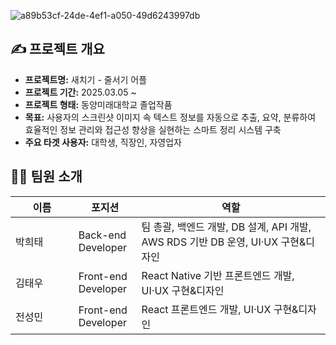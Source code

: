 
![a89b53cf-24de-4ef1-a050-49d6243997db](https://github.com/user-attachments/assets/5e1419b9-7b07-4c86-bf4e-2104e5f8dcc0)

## ✍️ 프로젝트 개요

- **프로젝트명:** 새치기 - 줄서기 어플
- **프로젝트 기간:** 2025.03.05 ~
- **프로젝트 형태:** 동양미래대학교 졸업작품
- **목표:** 사용자의 스크린샷 이미지 속 텍스트 정보를 자동으로 추출, 요약, 분류하여 <br> 효율적인 정보 관리와 접근성 향상을 실현하는 스마트 정리 시스템 구축
- **주요 타겟 사용자:** 대학생, 직장인, 자영업자 


## 🧑‍💻 팀원 소개

<table style="width: 100%;">
  <thead>
    <tr>
      <th style="width: 20%;">이름</th>
      <th style="width: 20%;">포지션</th>
      <th style="width: 60%;">역할</th>
    </tr>
  </thead>
  <tbody>
    <tr>
      <td style="width: 20%;">박희태</td>
      <td style="width: 20%;">Back-end Developer</td>
      <td style="width: 60%;">팀 총괄, 백엔드 개발, DB 설계, API 개발, AWS RDS 기반 DB 운영, UI·UX 구현&디자인</td>
    </tr>
    <tr>
      <td style="width: 20%;">김태우</td>
      <td style="width: 20%;">Front-end Developer</td>
      <td style="width: 60%;">React Native 기반 프론트엔드 개발, UI·UX 구현&디자인</td>
    </tr>
    <tr>
      <td style="width: 20%;">전성민</td>
      <td style="width: 20%;">Front-end Developer</td>
      <td style="width: 60%;">React 프론트엔드 개발, UI·UX 구현&디자인 </td>
    </tr>
  </tbody>
</table>

<!--

**Here are some ideas to get you started:**

🙋‍♀️ A short introduction - what is your organization all about?
🌈 Contribution guidelines - how can the community get involved?
👩‍💻 Useful resources - where can the community find your docs? Is there anything else the community should know?
🍿 Fun facts - what does your team eat for breakfast?
🧙 Remember, you can do mighty things with the power of [Markdown](https://docs.github.com/github/writing-on-github/getting-started-with-writing-and-formatting-on-github/basic-writing-and-formatting-syntax)
-->
